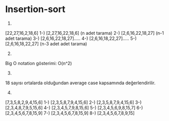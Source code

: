 # Insertion-sort
1.
[22,27,16,2,18,6]
1-) [2,27,16,22,18,6] (n adet tarama)
2-) [2,6,16,22,18,27] (n-1 adet tarama)
3-) [2,6,16,22,18,27]…..
4-) [2,6,16,18,22,27]…..
5-) [2,6,16,18,22,27] (n-3 adet adet tarama)

2.
Big O notation gösterimi: O(n^2)

3.
18 sayısı ortalarda olduğundan average case kapsamında değerlendirilir.

4.
[7,3,5,8,2,9,4,15,6]
1-) [2,3,5,8,7,9,4,15,6]
2-) [2,3,5,8,7,9,4,15,6]
3-) [2,3,4,8,7,9,5,15,6]
4-) [2,3,4,5,7,9,8,15,6]
5-) [2,3,4,5,6,9,8,15,7]
6-) [2,3,4,5,6,7,8,15,9]
7-) [2,3,4,5,6,7,8,15,9]
8-) [2,3,4,5,6,7,8,9,15]
